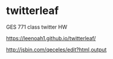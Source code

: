 # twitterleaf
GES 771 class twitter HW

https://leenoah1.github.io/twitterleaf/




http://jsbin.com/qeceles/edit?html,output
